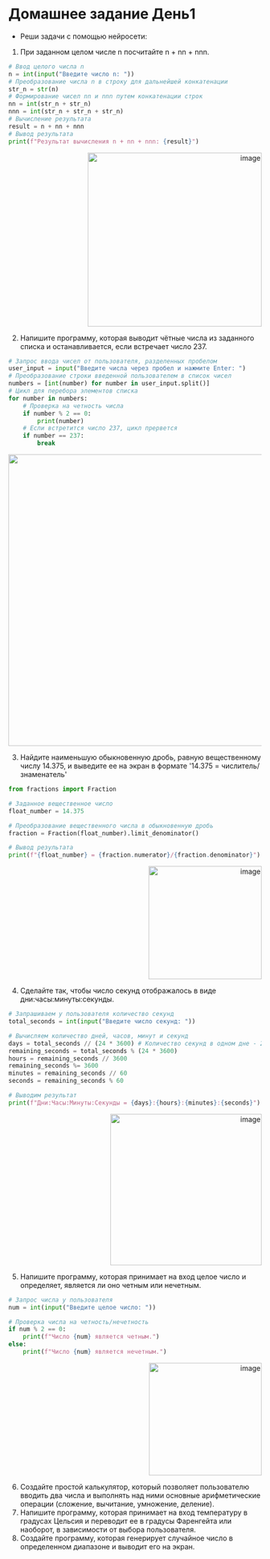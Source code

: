 # Домашнее задание День1
 
- Реши задачи с помощью нейросети: 
1. При заданном целом числе n посчитайте n + nn + nnn.
```python
# Ввод целого числа n
n = int(input("Введите число n: "))
# Преобразование числа n в строку для дальнейшей конкатенации
str_n = str(n)
# Формирование чисел nn и nnn путем конкатенации строк
nn = int(str_n + str_n)
nnn = int(str_n + str_n + str_n)
# Вычисление результата
result = n + nn + nnn
# Вывод результата
print(f"Результат вычисления n + nn + nnn: {result}")
```
<p align="right"> <img width="346" alt="image" src="https://github.com/W1ckedS1ck/ChatGPT_Prompting/assets/61629889/1a461e34-37ac-4d7d-a996-fb43ee68c65b"> </p>

2. Напишите программу, которая выводит чётные числа из заданного списка и останавливается, если встречает число 237.
```python   
# Запрос ввода чисел от пользователя, разделенных пробелом
user_input = input("Введите числа через пробел и нажмите Enter: ")
# Преобразование строки введенной пользователем в список чисел
numbers = [int(number) for number in user_input.split()]
# Цикл для перебора элементов списка
for number in numbers:
    # Проверка на четность числа
    if number % 2 == 0:
        print(number)
    # Если встретится число 237, цикл прервется
    if number == 237:
        break
```
<p align="right"> <img width="580" alt="image" src="https://github.com/W1ckedS1ck/ChatGPT_Prompting/assets/61629889/71fc193f-fad3-4f87-97e5-e59fa4eca898"> </p>

3. Найдите наименьшую обыкновенную дробь, равную вещественному числу 14.375, и выведите ее на экран в формате '14.375 = числитель/знаменатель'
```python
from fractions import Fraction

# Заданное вещественное число
float_number = 14.375

# Преобразование вещественного числа в обыкновенную дробь
fraction = Fraction(float_number).limit_denominator()

# Вывод результата
print(f"{float_number} = {fraction.numerator}/{fraction.denominator}")
```
<p align="right"> <img width="225" alt="image" src="https://github.com/W1ckedS1ck/ChatGPT_Prompting/assets/61629889/888881f5-6a55-4946-9ff0-37e16c2f4cc3"> </p>

4. Сделайте так, чтобы число секунд отображалось в виде дни:часы:минуты:секунды.
```python
# Запрашиваем у пользователя количество секунд
total_seconds = int(input("Введите число секунд: "))

# Вычисляем количество дней, часов, минут и секунд
days = total_seconds // (24 * 3600) # Количество секунд в одном дне - 24*3600
remaining_seconds = total_seconds % (24 * 3600)
hours = remaining_seconds // 3600
remaining_seconds %= 3600
minutes = remaining_seconds // 60
seconds = remaining_seconds % 60

# Выводим результат
print(f"Дни:Часы:Минуты:Секунды = {days}:{hours}:{minutes}:{seconds}")
```
<p align="right"> <img width="301" alt="image" src="https://github.com/W1ckedS1ck/ChatGPT_Prompting/assets/61629889/6f5b3df0-f869-4c7f-82fd-e73e91eab6bd"> </p>

5. Напишите программу, которая принимает на вход целое число и определяет, является ли оно четным или нечетным.
```python
# Запрос числа у пользователя
num = int(input("Введите целое число: "))

# Проверка числа на четность/нечетность
if num % 2 == 0:
    print(f"Число {num} является четным.")
else:
    print(f"Число {num} является нечетным.")
```
<p align="right"> <img width="224" alt="image" src="https://github.com/W1ckedS1ck/ChatGPT_Prompting/assets/61629889/ffb7383a-0919-40cc-b916-d31095874d27"> </p>

6. Создайте простой калькулятор, который позволяет пользователю вводить два числа и выполнять над ними основные арифметические операции (сложение, вычитание, умножение, деление).
7. Напишите программу, которая принимает на вход температуру в градусах Цельсия и переводит ее в градусы Фаренгейта или наоборот, в зависимости от выбора пользователя.
8. Создайте программу, которая генерирует случайное число в определенном диапазоне и выводит его на экран.
